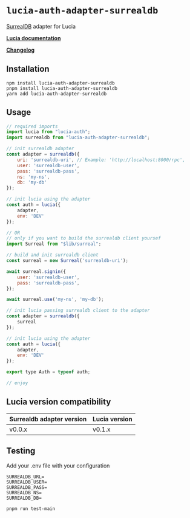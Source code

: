# `lucia-auth-adapter-surrealdb`

[SurrealDB](https://surrealdb.com/) adapter for Lucia

**[Lucia documentation](https://lucia-auth.vercel.app)**

**[Changelog](https://github.com/fernandolguevara/lucia-auth-adapter-surrealdb/CHANGELOG.md)**

## Installation

```
npm install lucia-auth-adapter-surrealdb
pnpm install lucia-auth-adapter-surrealdb
yarn add lucia-auth-adapter-surrealdb
```

## Usage
```js
// required imports
import lucia from "lucia-auth";
import surrealdb from "lucia-auth-adapter-surrealdb";

// init surrealdb adapter 
const adapter = surrealdb({
    uri: 'surrealdb-uri', // Example: 'http://localhost:8000/rpc',
    user: 'surrealdb-user',
    pass: 'surrealdb-pass',
    ns: 'my-ns',
    db: 'my-db'
});

// init lucia using the adapter
const auth = lucia({
    adapter,
    env: 'DEV'
});

// OR
// only if you want to build the surrealdb client yoursef 
import Surreal from "$lib/surreal";

// build and init surrealdb client
const surreal = new Surreal('surrealdb-uri');

await surreal.signin({
    user: 'surrealdb-user',
    pass: 'surrealdb-pass',
});

await surreal.use('my-ns', 'my-db');

// init lucia passing surrealdb client to the adapter
const adapter = surrealdb({
    surreal
});

// init lucia using the adapter
const auth = lucia({
    adapter,
    env: 'DEV'
});

export type Auth = typeof auth;

// enjoy
```

## Lucia version compatibility

| Surrealdb adapter version | Lucia version |
| ------------------------- | ------------- |
| v0.0.x                    | v0.1.x        |


## Testing

Add your .env file with your configuration
```
SURREALDB_URL=
SURREALDB_USER=
SURREALDB_PASS=
SURREALDB_NS=
SURREALDB_DB=
```

```
pnpm run test-main
```

